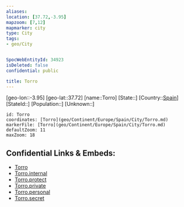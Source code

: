 ```yaml
---
aliases: 
location: [37.72,-3.95]
mapzoom: [7,12] 
mapmarker: city 
type: City
tags:
- geo/City


SpocWebEntityId: 34923
isDeleted: false
confidential: public

title: Torro
---
```

[geo-lon::-3.95]
[geo-lat::37.72]
[name::Torro]
[State::]
[Country::[Spain](geo/Continent/Europe/Spain.md)]
[StateId::]
[Population::]
[Unknown::]


```leaflet
id: Torro
coordinates: [Torro](geo/Continent/Europe/Spain/City/Torro.md)
markerFile: [Torro](geo/Continent/Europe/Spain/City/Torro.md)
defaultZoom: 11 
maxZoom: 18
```


## Confidential Links & Embeds: 
- [Torro](../../../../../../_public/geo/Continent/Europe/Spain/City/Torro.md) 
- [Torro.internal](../../../../../../_internal/geo/Continent/Europe/Spain/City/Torro.internal.md) 
- [Torro.protect](../../../../../../_protect/geo/Continent/Europe/Spain/City/Torro.protect.md) 
- [Torro.private](../../../../../../_private/geo/Continent/Europe/Spain/City/Torro.private.md) 
- [Torro.personal](../../../../../../_personal/geo/Continent/Europe/Spain/City/Torro.personal.md) 
- [Torro.secret](../../../../../../_secret/geo/Continent/Europe/Spain/City/Torro.secret.md) 
